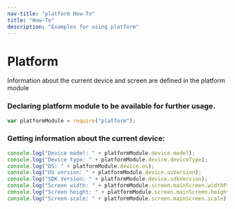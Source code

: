 ```yaml
---
nav-title: "platform How-To"
title: "How-To"
description: "Examples for using platform"
---
```

# Platform
Information about the current device and screen are defined in the platform module
### Declaring platform module to be available for further usage.
``` JavaScript
var platformModule = require("platform");
```
### Getting information about the current device:
``` JavaScript
console.log("Device model: " + platformModule.device.model);
console.log("Device type: " + platformModule.device.deviceType);
console.log("OS: " + platformModule.device.os);
console.log("OS version: " + platformModule.device.osVersion);
console.log("SDK Version: " + platformModule.device.sdkVersion);
console.log("Screen width: " + platformModule.screen.mainScreen.widthPixels);
console.log("Screen height: " + platformModule.screen.mainScreen.heightPixels);
console.log("Screen scale: " + platformModule.screen.mainScreen.scale);
```
